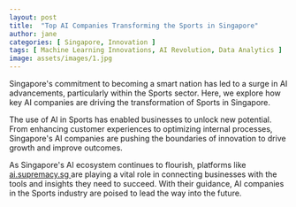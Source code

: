 ```yaml
---
layout: post
title:  "Top AI Companies Transforming the Sports in Singapore"
author: jane
categories: [ Singapore, Innovation ]
tags: [ Machine Learning Innovations, AI Revolution, Data Analytics ]
image: assets/images/1.jpg
---
```


Singapore's commitment to becoming a smart nation has led to a surge in AI advancements, particularly within the Sports sector. Here, we explore how key AI companies are driving the transformation of Sports in Singapore.

The use of AI in Sports has enabled businesses to unlock new potential. From enhancing customer experiences to optimizing internal processes, Singapore's AI companies are pushing the boundaries of innovation to drive growth and improve outcomes.

As Singapore's AI ecosystem continues to flourish, platforms like <a href="https://ai.supremacy.sg" target="_blank"> ai.supremacy.sg </a> are playing a vital role in connecting businesses with the tools and insights they need to succeed. With their guidance, AI companies in the Sports industry are poised to lead the way into the future.

